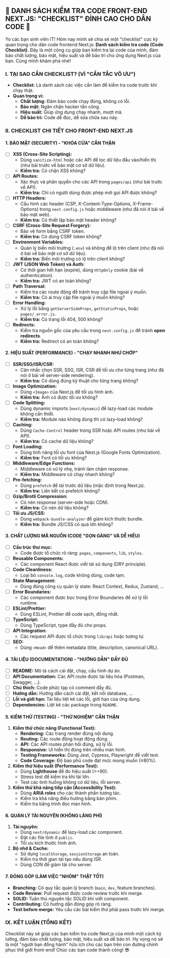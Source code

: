 ## **🚀 DANH SÁCH KIỂM TRA CODE FRONT-END NEXT.JS: "CHECKLIST" ĐỈNH CAO CHO DÂN CODE 🚀**

Yo các bạn sinh viên IT! Hôm nay mình sẽ chia sẻ một "checklist" cực kỳ quan trọng cho dân code frontend Next.js: **Danh
sách kiểm tra code (Code Checklist)**. Đây là một công cụ giúp bạn kiểm tra lại code của mình, đảm bảo chất lượng, bảo
mật, hiệu suất và dễ bảo trì cho ứng dụng Next.js của bạn. Cùng mình khám phá nhé!

### **I. TẠI SAO CẦN CHECKLIST? (VÌ "CẨN TẮC VÔ ƯU")**

- **Checklist:** Là danh sách các việc cần làm để kiểm tra code trước khi chạy thật.
- **Quan trọng vì:**
    - **Chất lượng:** Đảm bảo code chạy đúng, không có lỗi.
    - **Bảo mật:** Ngăn chặn hacker tấn công.
    - **Hiệu suất:** Giúp ứng dụng chạy nhanh, mượt mà.
    - **Dễ bảo trì:** Code dễ đọc, dễ sửa chữa sau này.

### **II. CHECKLIST CHI TIẾT CHO FRONT-END NEXT.JS**

#### **1. BẢO MẬT (SECURITY) - "KHÓA CỬA" CẨN THẬN**

-   [ ] **XSS (Cross-Site Scripting):**
    - Dùng `sanitize-html` hoặc các API để lọc dữ liệu đầu vào/hiển thị (như bài trước về bảo mật cơ sở dữ liệu).
    - **Kiểm tra:** Có chặn XSS không?
-   [ ] **API Routes:**
    - Xác thực và phân quyền cho các API trong `pages/api` (như bài trước về API).
    - **Kiểm tra:** Chỉ có người dùng được phép mới gọi API được không?
-   [ ] **HTTP Headers:**
    - Cấu hình các header (CSP, X-Content-Type-Options, X-Frame-Options) trong `next.config.js` hoặc middleware (như đã
      nói ở bài về bảo mật web).
    - **Kiểm tra:** Có thiết lập bảo mật header không?
-   [ ] **CSRF (Cross-Site Request Forgery):**
    - Bảo vệ form bằng CSRF token.
    - **Kiểm tra:** Có dùng CSRF token không?
-   [ ] **Environment Variables:**
    - Quản lý biến môi trường (`.env`) và không để lộ trên client (như đã nói ở bài về bảo mật cơ sở dữ liệu).
    - **Kiểm tra:** Biến môi trường có lộ trên client không?
-   [ ] **JWT (JSON Web Token) và Auth:**
    - Có thời gian hết hạn (expire), dùng `HttpOnly` cookie (bài về authentication).
    - **Kiểm tra:** JWT có an toàn không?
-   [ ] **Path Traversal:**
    - Kiểm tra các route động để tránh truy cập file ngoài ý muốn.
    - **Kiểm tra:** Có ai truy cập file ngoài ý muốn không?
-   [ ] **Error Handling:**
    - Xử lý lỗi bằng `getServerSideProps`, `getStaticProps`, hoặc `pages/_error.js`.
    - **Kiểm tra:** Có trang lỗi 404, 500 không?
-   [ ] **Redirects:**
    - Kiểm tra nguồn gốc của yêu cầu trong `next.config.js` để tránh **open redirects**.
    - **Kiểm tra:** Redirect có an toàn không?

#### **2. HIỆU SUẤT (PERFORMANCE) - "CHẠY NHANH NHƯ CHỚP"**

-   [ ] **SSR/SSG/ISR/CSR:**
    - Cân nhắc chọn SSR, SSG, ISR, CSR để tối ưu cho từng trang (như đã nói ở bài về server-side rendering).
    - **Kiểm tra:** Có dùng đúng kỹ thuật cho từng trang không?
-   [ ] **Image Optimization:**
    - Dùng `<Image>` của Next.js để tối ưu hình ảnh.
    - **Kiểm tra:** Ảnh có được tối ưu không?
-   [ ] **Code Splitting:**
    - Dùng dynamic imports (`next/dynamic`) để lazy-load các module không cần thiết.
    - **Kiểm tra:** Module nào không dùng thì có lazy-load không?
-   [ ] **Caching:**
    - Dùng `Cache-Control` header trong SSR hoặc API routes (như bài về API).
    - **Kiểm tra:** Có cache dữ liệu không?
-   [ ] **Font Loading:**
    - Dùng tính năng tối ưu font của Next.js (Google Fonts Optimization).
    - **Kiểm tra:** Font có tối ưu không?
-   [ ] **Middleware/Edge Functions:**
    - Middleware có xử lý nhẹ, tránh làm chậm response.
    - **Kiểm tra:** Middleware có chạy nhanh không?
-   [ ] **Pre-fetching:**
    - Dùng `prefetch` để tải trước dữ liệu (mặc định trong Next.js).
    - **Kiểm tra:** Liên kết có prefetch không?
-   [ ] **Gzip/Brotli Compression:**
    - Có nén response (server-side hoặc CDN).
    - **Kiểm tra:** Có nén dữ liệu không?
-   [ ] **Tối ưu JS/CSS:**
    - Dùng `webpack-bundle-analyzer` để giảm kích thước bundle.
    - **Kiểm tra:** Bundle JS/CSS có quá lớn không?

#### **3. CHẤT LƯỢNG MÃ NGUỒN (CODE "GỌN GÀNG" VÀ DỄ HIỂU)**

-   [ ] **Cấu trúc thư mục:**
    - Code được tổ chức rõ ràng: `pages`, `components`, `lib`, `styles`.
-   [ ] **Reusable Components:**
    - Các component React được viết tái sử dụng (DRY principle).
-   [ ] **Code Cleanliness:**
    - Loại bỏ `console.log`, code không dùng, code tạm.
-   [ ] **State Management:**
    - Dùng đúng công cụ quản lý state: React Context, Redux, Zustand, ...
-   [ ] **Error Boundaries:**
    - Các component được bọc trong Error Boundaries để xử lý lỗi runtime.
-   [ ] **ESLint/Prettier:**
    - Dùng ESLint, Prettier để code sạch, đồng nhất.
-   [ ] **TypeScript:**
    - Dùng TypeScript, type đầy đủ cho props.
-   [ ] **API Integration:**
    - Các request API được tổ chức trong `lib/api` hoặc tương tự.
-   [ ] **SEO:**
    - Dùng `<Head>` để thêm metadata (title, description, canonical URL).

#### **4. TÀI LIỆU (DOCUMENTATION) - "HƯỚNG DẪN" ĐẦY ĐỦ**

-   [ ] **README:** Mô tả cách cài đặt, chạy, cấu hình dự án.
-   [ ] **API Documentation:** Các API route được tài liệu hóa (Postman, Swagger, ...).
-   [ ] **Chú thích:** Code phức tạp có comment đầy đủ.
-   [ ] **Hướng dẫn:** Hướng dẫn cách cài đặt, kết nối database, ...
-   [ ] **Lỗi và giới hạn:** Tài liệu liệt kê các lỗi, giới hạn của ứng dụng.
-   [ ] **Dependencies:** Liệt kê các package trong `README`.

#### **5. KIỂM THỬ (TESTING) - "THỬ NGHIỆM" CẨN THẬN**

1. **Kiểm thử chức năng (Functional Test):**
    - **Rendering:** Các trang render đúng nội dung.
    - **Routing:** Các route động hoạt động đúng.
    - **API:** Các API routes phản hồi đúng, xử lý lỗi.
    - **Responsive:** UI hiển thị đúng trên nhiều màn hình.
    - **Testing Frameworks:** Dùng Jest, Cypress, Playwright để viết test.
    - **Code Coverage:** Độ bao phủ code đạt mức mong muốn (≥80%).
2. **Kiểm thử hiệu suất (Performance Test):**
    - Dùng **Lighthouse** để đo hiệu suất (>=90).
    - Stress test để kiểm tra khi tải lớn.
    - Test các tình huống không có dữ liệu, lỗi server.
3. **Kiểm thử khả năng tiếp cận (Accessibility Test):**
    - Dùng **ARIA roles** cho các thành phần tương tác.
    - Kiểm tra khả năng điều hướng bằng bàn phím.
    - Kiểm tra bằng trình đọc màn hình.

#### **6. QUẢN LÝ TÀI NGUYÊN (KHÔNG LÃNG PHÍ)**

1. **Tài nguyên:**
    - Dùng `next/dynamic` để lazy-load các component.
    - Đặt các file tĩnh ở `public`.
    - Tối ưu kích thước hình ảnh.
2. **Bộ nhớ & Cache:**
    - Sử dụng `localStorage`, `sessionStorage` an toàn.
    - Kiểm tra thời gian tái tạo nếu dùng ISR.
    - Dùng CDN để giảm tải cho server.

#### **7. ĐÓNG GÓP (LÀM VIỆC "NHÓM" THẬT TỐT)**

- **Branching:** Có quy tắc quản lý branch (`main`, `dev`, feature branches).
- **Code Review:** Pull request được code review trước khi merge.
- **SOLID:** Tuân thủ nguyên tắc SOLID khi viết component.
- **Contributing:** Có hướng dẫn đóng góp rõ ràng.
- **Test before merge:** Yêu cầu các bài kiểm thử phải pass trước khi merge.

### **IX. KẾT LUẬN (TỔNG KẾT)**

Checklist này sẽ giúp các bạn kiểm tra code Next.js của mình một cách kỹ lưỡng, đảm bảo chất lượng, bảo mật, hiệu suất
và dễ bảo trì. Hy vọng nó sẽ là một "người bạn đồng hành" hữu ích cho các bạn trên con đường chinh phục thế giới
front-end! Chúc các bạn code thành công! 😎
